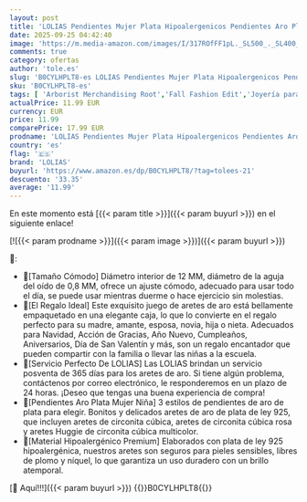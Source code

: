 ```yaml
---
layout: post
title: 'LOLIAS Pendientes Mujer Plata Hipoalergenicos Pendientes Aro Plata Niña Mujer Pequeños Pendientes Bebe Niña Joyería Regalos para Niña'
date: 2025-09-25 04:42:40
image: 'https://m.media-amazon.com/images/I/317ROfFF1pL._SL500_._SL400_.jpg'
comments: true
category: ofertas
author: 'tole.es'
slug: 'B0CYLHPLT8-es LOLIAS Pendientes Mujer Plata Hipoalergenicos Pendientes...'
sku: 'B0CYLHPLT8-es'
tags: [ 'Arborist Merchandising Root','Fall Fashion Edit','Joyería para mujer','Moda','Moda Mujer','Pendientes para mujer','Self Service','Special Features Stores','Women Fall Fashion','Womens Jewelry and Watches','bebe','c8538d25-3af9-48d3-aeff-5f3ce5572a36_0','c8538d25-3af9-48d3-aeff-5f3ce5572a36_3401','lolias','🇪🇸', ]
actualPrice: 11.99 EUR
currency: EUR
price: 11.99
comparePrice: 17.99 EUR
prodname: 'LOLIAS Pendientes Mujer Plata Hipoalergenicos Pendientes Aro Plata Niña Mujer Pequeños Pendientes Bebe Niña Joyería Regalos para Niña'
country: 'es'
flag: '🇪🇸'
brand: 'LOLIAS'
buyurl: 'https://www.amazon.es/dp/B0CYLHPLT8/?tag=tolees-21'
descuento: '33.35'
average: '11.99'
---
```


En este momento está [{{< param title >}}]({{< param buyurl >}}) en el siguiente enlace!

[![{{< param prodname >}}]({{< param image >}})]({{< param buyurl >}})

🔎:

- 🌸[Tamaño Cómodo] Diámetro interior de 12 MM, diámetro de la aguja del oído de 0,8 MM, ofrece un ajuste cómodo, adecuado para usar todo el día, se puede usar mientras duerme o hace ejercicio sin molestias.
- 🌸[El Regalo Ideal] Este exquisito juego de aretes de aro está bellamente empaquetado en una elegante caja, lo que lo convierte en el regalo perfecto para su madre, amante, esposa, novia, hija o nieta. Adecuados para Navidad, Acción de Gracias, Año Nuevo, Cumpleaños, Aniversarios, Día de San Valentín y más, son un regalo encantador que pueden compartir con la familia o llevar las niñas a la escuela.
- 🌸[Servicio Perfecto De LOLIAS] Las LOLIAS brindan un servicio posventa de 365 días para los aretes de aro. Si tiene algún problema, contáctenos por correo electrónico, le responderemos en un plazo de 24 horas. ¡Deseo que tengas una buena experiencia de compra!
- 🌸[Pendientes Aro Plata Mujer Niña] 3 estilos de pendientes de aro de plata para elegir. Bonitos y delicados aretes de aro de plata de ley 925, que incluyen aretes de circonita cúbica, aretes de circonita cúbica rosa y aretes Huggie de circonita cúbica multicolor.
- 🌸[Material Hipoalergénico Premium] Elaborados con plata de ley 925 hipoalergénica, nuestros aretes son seguros para pieles sensibles, libres de plomo y níquel, lo que garantiza un uso duradero con un brillo atemporal.

[🛒 Aquí!!!]({{< param buyurl >}})
{{<world>}}B0CYLHPLT8{{</world>}}
